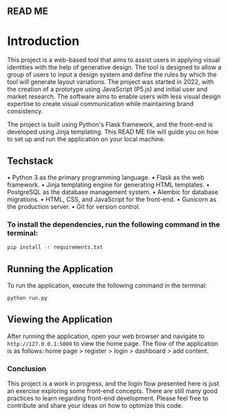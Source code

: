 ## READ ME

# Introduction

This project is a web-based tool that aims to assist users in applying visual identities with the help of generative design. The tool is designed to allow a group of users to input a design system and define the rules by which the tool will generate layout variations. The project was started in 2022, with the creation of a prototype using JavaScript (P5.js) and initial user and market research. The software aims to enable users with less visual design expertise to create visual communication while maintaining brand consistency.

The project is built using Python's Flask framework, and the front-end is developed using Jinja templating. This READ ME file will guide you on how to set up and run the application on your local machine.

## Techstack

• Python 3 as the primary programming language. 
• Flask as the web framework. 
• Jinja templating engine for generating HTML templates. 
• PostgreSQL as the database management system. 
• Alembic for database migrations. 
• HTML, CSS, and JavaScript for the front-end. 
• Gunicorn as the production server. 
• Git for version control. 

### To install the dependencies, run the following command in the terminal:

```bash
pip install -r requirements.txt
```

## Running the Application
To run the application, execute the following command in the terminal:

```bash
python run.py
```

## Viewing the Application

After running the application, open your web browser and navigate to `http://127.0.0.1:5000` to view the home page. The flow of the application is as follows: home page > register > login > dashboard > add content.

### Conclusion

This project is a work in progress, and the login flow presented here is just an exercise exploring some front-end concepts. There are still many good practices to learn regarding front-end development. Please feel free to contribute and share your ideas on how to optimize this code.
